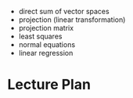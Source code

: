 
- direct sum of vector spaces
- projection (linear transformation)
- projection matrix
- least squares
- normal equations
- linear regression

# Lecture Plan



